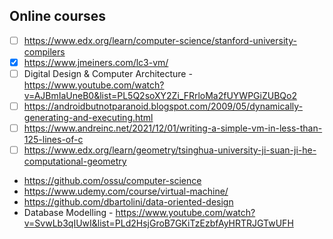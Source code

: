 ## Online courses
- [ ] https://www.edx.org/learn/computer-science/stanford-university-compilers
- [x] https://www.jmeiners.com/lc3-vm/
- [ ] Digital Design & Computer Architecture - https://www.youtube.com/watch?v=AJBmIaUneB0&list=PL5Q2soXY2Zi_FRrloMa2fUYWPGiZUBQo2
- [ ] https://androidbutnotparanoid.blogspot.com/2009/05/dynamically-generating-and-executing.html
- [ ] https://www.andreinc.net/2021/12/01/writing-a-simple-vm-in-less-than-125-lines-of-c
- [ ] https://www.edx.org/learn/geometry/tsinghua-university-ji-suan-ji-he-computational-geometry
- https://github.com/ossu/computer-science
- https://www.udemy.com/course/virtual-machine/
- https://github.com/dbartolini/data-oriented-design
- Database Modelling - https://www.youtube.com/watch?v=SvwLb3qIUwI&list=PLd2HsjGroB7GKiTzEzbfAyHRTRJGTwUFH

